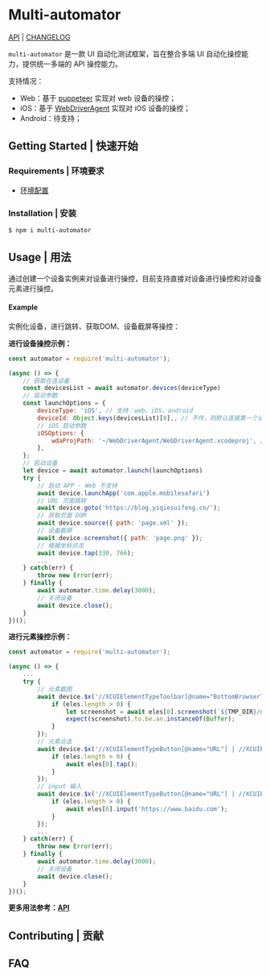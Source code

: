 # Multi-automator

[API](./doc/API/README.md) | [CHANGELOG](./doc/Changelog.md)

`multi-automator` 是一款 UI 自动化测试框架，旨在整合多端 UI 自动化操控能力，提供统一多端的 API 操控能力。

支持情况：

- Web：基于 [puppeteer](https://github.com/puppeteer/puppeteer) 实现对 web 设备的操控；
- iOS：基于 [WebDriverAgent](https://github.com/appium/WebDriverAgent) 实现对 iOS 设备的操控；
- Android：待支持；

## Getting Started | 快速开始

### Requirements | 环境要求

- [环境配置](./doc/ENV/README.md)

### Installation | 安装

```sh
$ npm i multi-automator
```

## Usage | 用法

通过创建一个设备实例来对设备进行操控，目前支持直接对设备进行操控和对设备元素进行操控。

#### Example

实例化设备，进行跳转、获取DOM、设备截屏等操控：

**进行设备操控示例：**

```javascript
const automator = require('multi-automator');

(async () => {
    // 获取在连设备
    const devicesList = await automator.devices(deviceType)
    // 启动参数
    const launchOptions = {
        deviceType: 'iOS', // 支持：web、iOS、android
        deviceId: Object.keys(devicesList)[0],, // 不传，则默认连接第一个设备
        // iOS 启动参数
        iOSOptions: {
        	wdaProjPath: '~/WebDriverAgent/WebDriverAgent.xcodeproj', // 必传
        },
    };
    // 启动设备
    let device = await automator.launch(launchOptions)
    try {
        // 启动 APP - Web 不支持
        await device.launchApp('com.apple.mobilesafari')
        // URL 页面跳转
        await device.goto('https://blog.yiqiesuifeng.cn/');
        // 获取页面 DOM
        await device.source({ path: 'page.xml' });
        // 设备截屏
        await device.screenshot({ path: 'page.png' });
        // 根据坐标点击
        await device.tap(330, 766);
        ...
    } catch(err) {
        throw new Error(err);
    } finally {
        await automator.time.delay(3000);
        // 关闭设备
        await device.close();
    }
})();
```

**进行元素操控示例：**

```javascript
const automator = require('multi-automator');

(async () => {
    ...
    try {
        // 元素截图
        await device.$x('//XCUIElementTypeToolbar[@name="BottomBrowserToolbar"]').then(async (eles) => {
            if (eles.length > 0) {
                let screenshot = await eles[0].screenshot(`${TMP_DIR}/element-screenshot.png`);
                expect(screenshot).to.be.an.instanceOf(Buffer);
            }
        });
        // 元素点击
        await device.$x('//XCUIElementTypeButton[@name="URL"] | //XCUIElementTypeTextField[@label="地址"]').then(async (eles) => {
            if (eles.length > 0) {
                await eles[0].tap();
            }
        });
        // input 输入
        await device.$x('//XCUIElementTypeButton[@name="URL"] | //XCUIElementTypeTextField[@label="地址"]').then(async (eles) => {
            if (eles.length > 0) {
                await eles[0].input('https://www.baidu.com');
            }
        });
        ...
    } catch(err) {
        throw new Error(err);
    } finally {
        await automator.time.delay(3000);
        // 关闭设备
        await device.close();
    }
})();
```

**更多用法参考：[API](./doc/API/README.md)**

## Contributing | 贡献



## FAQ


